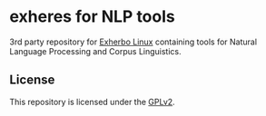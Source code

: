 # exheres for NLP tools

3rd party repository for [Exherbo Linux](http://www.exherbo.org) containing tools for Natural Language Processing and
Corpus Linguistics.

## License
This repository is licensed under the [GPLv2](http://opensource.org/licenses/GPL-2.0).
